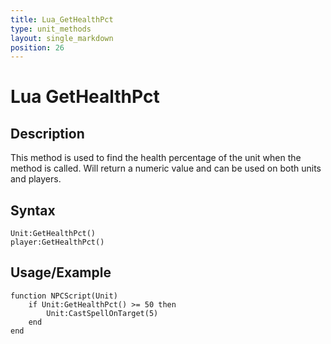 ```yaml
---
title: Lua_GetHealthPct
type: unit_methods
layout: single_markdown
position: 26
---
```


# Lua GetHealthPct

## Description

This method is used to find the health percentage of the unit when the method is called. Will return a numeric value and can be used on both units and players.

## Syntax

```
Unit:GetHealthPct()
player:GetHealthPct()
```

## Usage/Example

```
function NPCScript(Unit)
    if Unit:GetHealthPct() >= 50 then
        Unit:CastSpellOnTarget(5)
    end
end
```